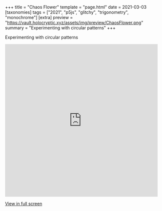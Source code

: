 +++
title = "Chaos Flower"
template = "page.html"
date = 2021-03-03
[taxonomies]
tags = ["2021", "p5js", "glitchy", "trigonometry", "monochrome"]
[extra]
preview = "https://vault.holocryptic.xyz/assets/img/preview/ChaosFlower.png"
summary = "Experimenting with circular patterns"
+++

Experimenting with circular patterns

<embed
type="text/html"
src="https://vault.holocryptic.xyz/src/2021/ChaosFlower"
width="500"
height="500"
/>

<a target=_blank href="https://vault.holocryptic.xyz/src/2021/ChaosFlower">View in full screen</a>
